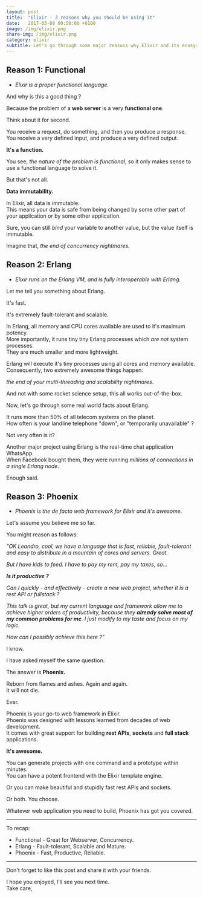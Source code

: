 ```yaml
---
layout: post
title:  "Elixir - 3 reasons why you should be using it"
date:   2017-03-08 00:50:00 +0100
image: /img/elixir.png
share-img: /img/elixir.png
category: elixir
subtitle: Let's go through some major reasons why Elixir and its ecosystem are great for web development.
---
```


## Reason 1: Functional

* _Elixir is a proper functional language._

And why is this a good thing ?

Because the problem of a __web server__ is a very __functional one__.

Think about it for second.

You receive a request, do something, and then you produce a response.  
You receive a very defined input, and produce a very defined output.

__It's a function.__

You see, _the nature of the problem is functional_, so it only makes sense to use a functional language to solve it.

But that's not all.

__Data immutability.__

In Elixir, all data is immutable.  
This means your data is safe from being changed by some other part of your application or by some other application.

Sure, you can still _bind_ your variable to another value, but the value itself is immutable.

Imagine that, _the end of concurrency nightmares._

## Reason 2: Erlang

* _Elixir runs on the Erlang VM, and is fully interoperable with Erlang._

Let me tell you something about Erlang.

It's fast.

It's extremely fault-tolerant and scalable.

In Erlang, all memory and CPU cores available are used to it's maximum potency.  
More importantly, it runs tiny tiny Erlang processes which _are not_ system processes.  
They are much smaller and more lightweight.

Erlang will execute it's tiny processes using all cores and memory available.  
Consequently, two extremely awesome things happen:

_the end of your multi-threading and scalability nightmares_.

And not with some rocket science setup, this all works out-of-the-box.

Now, let's go through some real world facts about Erlang.

It runs more than 50% of all telecom systems on the planet.  
How often is your landline telephone "down", or "temporarily unavailable" ?

Not very often is it?

Another major project using Erlang is the real-time chat application WhatsApp.  
When Facebook bought them, they were running _millions of connections in a single Erlang node_.

Enough said.

## Reason 3: Phoenix

* _Phoenix is the de facto web framework for Elixir and it's awesome._

Let's assume you believe me so far.

You might reason as follows:

_"OK Leandro, cool, we have a language that is fast, reliable, fault-tolerant and easy to distribute in a mountain of cores and servers. Great._

_But I have kids to feed. I have to pay my rent, pay my taxes, so..._

___Is it productive ?___

_Can I quickly - and effectively - create a new web project, whether it is a rest API or fullstack ?_

_This talk is great, but my current language and framework allow me to achieve higher orders of productivity, because they **already solve most of my common problems for me**. I just modify to my taste and focus on my logic._

_How can I possibly achieve this here ?"_

I know.

I have asked myself the same question.

The answer is __Phoenix.__

Reborn from flames and ashes. Again and again.  
It will not die.

Ever.

Phoenix is your go-to web framework in Elixir.  
Phoenix was designed with lessons learned from decades of web development.  
It comes with great support for building __rest APIs__, __sockets__ and __full stack__ applications.

__It's awesome.__

You can generate projects with one command and a prototype within minutes.  
You can have a potent frontend with the Elixir template engine.

Or you can make beautiful and stupidly fast rest APIs and sockets.

Or both.
You choose.

Whatever web application you need to build, Phoenix has got you covered.

---

To recap:

* Functional - Great for Webserver, Concurrency.
* Erlang - Fault-tolerant, Scalable and Mature.
* Phoenix - Fast, Productive, Reliable.

---

Don't forget to like this post and share it with your friends.

I hope you enjoyed, I'll see you next time.  
Take care,
